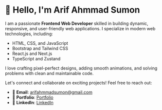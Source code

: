 <h1>👋 Hello, I'm Arif Ahmmad Sumon</h1>
<p>I am a passionate <strong>Frontend Web Developer</strong> skilled in building dynamic, responsive, and user-friendly web applications. I specialize in modern web technologies, including:</p>
<ul>
  <li>HTML, CSS, and JavaScript</li>
  <li>Bootstrap and Tailwind CSS</li>
  <li>React.js and Next.js</li>
  <li>TypeScript and Zustand</li>
</ul>
<p>I love crafting pixel-perfect designs, adding smooth animations, and solving problems with clean and maintainable code.</p>

<p>Let's connect and collaborate on exciting projects! Feel free to reach out:</p>
<ul>
  <li>📧 <strong>Email</strong>: <a href="mailto:arifahmmadsumon@gmail.com">arifahmmadsumon@gmail.com</a></li>
  <li>💼 <strong>Portfolio</strong>: <a href="https://sumon-portfolio-five.vercel.app/"> Portfolio</a></li>
  <li>🔗 <strong>LinkedIn</strong>: <a href="https://www.linkedin.com/in/arif-ahmmad-sumon-4177bb27b/">LinkedIn</a></li>
</ul>
